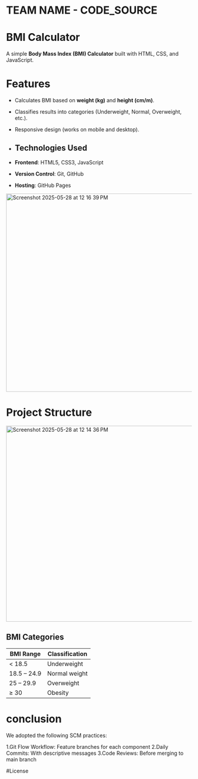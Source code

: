 # TEAM NAME - CODE_SOURCE 

# BMI Calculator
A simple **Body Mass Index (BMI) Calculator** built with HTML, CSS, and JavaScript. 

# Features
- Calculates BMI based on **weight (kg)** and **height (cm/m)**.
- Classifies results into categories (Underweight, Normal, Overweight, etc.).
- Responsive design (works on mobile and desktop).

- ## Technologies Used
- **Frontend**: HTML5, CSS3, JavaScript
- **Version Control**: Git, GitHub
- **Hosting**: GitHub Pages
<img width="536" alt="Screenshot 2025-05-28 at 12 16 39 PM" src="https://github.com/user-attachments/assets/4a1ee335-8398-4de1-96bb-4d7c97a6b814" />

  # Project Structure
  
<img width="530" alt="Screenshot 2025-05-28 at 12 14 36 PM" src="https://github.com/user-attachments/assets/803a92c1-2c5e-4365-b031-9da41ff83062" />


## BMI Categories
| BMI Range       | Classification  |
|-----------------|-----------------|
| < 18.5          | Underweight     |
| 18.5 – 24.9     | Normal weight   |
| 25 – 29.9       | Overweight      |
| ≥ 30            | Obesity         |

# conclusion 
We adopted the following SCM practices:

1.Git Flow Workflow: Feature branches for each component
2.Daily Commits: With descriptive messages
3.Code Reviews: Before merging to main branch

#License
